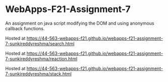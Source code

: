 # WebApps-F21-Assignment-7
An assignment on java script modifying the DOM and using anonymous callback functions.

Hosted at https://44-563-webapps-f21.github.io/webapps-f21-assignment-7-sunkireddyreshma/search.html

Hosted at https://44-563-webapps-f21.github.io/webapps-f21-assignment-7-sunkireddyreshma/reaction.html

Hosted at https://44-563-webapps-f21.github.io/webapps-f21-assignment-7-sunkireddyreshma/stack.html